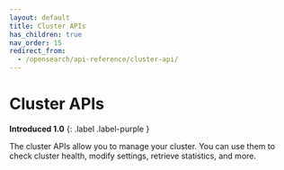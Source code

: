 ```yaml
---
layout: default
title: Cluster APIs
has_children: true
nav_order: 15
redirect_from:
  - /opensearch/api-reference/cluster-api/
---
```


# Cluster APIs
**Introduced 1.0**
{: .label .label-purple }

The cluster APIs allow you to manage your cluster. You can use them to check cluster health, modify settings, retrieve statistics, and more.
